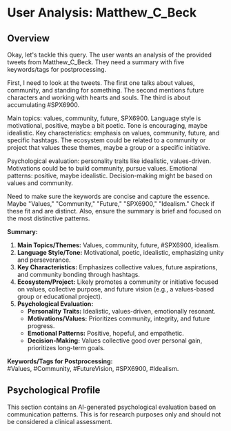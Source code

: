 # User Analysis: Matthew_C_Beck

## Overview

<think>
Okay, let's tackle this query. The user wants an analysis of the provided tweets from Matthew_C_Beck. They need a summary with five keywords/tags for postprocessing. 

First, I need to look at the tweets. The first one talks about values, community, and standing for something. The second mentions future characters and working with hearts and souls. The third is about accumulating #SPX6900.

Main topics: values, community, future, SPX6900. Language style is motivational, positive, maybe a bit poetic. Tone is encouraging, maybe idealistic. Key characteristics: emphasis on values, community, future, and specific hashtags. The ecosystem could be related to a community or project that values these themes, maybe a group or a specific initiative. 

Psychological evaluation: personality traits like idealistic, values-driven. Motivations could be to build community, pursue values. Emotional patterns: positive, maybe idealistic. Decision-making might be based on values and community.

Need to make sure the keywords are concise and capture the essence. Maybe "Values," "Community," "Future," "SPX6900," "Idealism." Check if these fit and are distinct. Also, ensure the summary is brief and focused on the most distinctive patterns.
</think>

**Summary:**  
1. **Main Topics/Themes:** Values, community, future, #SPX6900, idealism.  
2. **Language Style/Tone:** Motivational, poetic, idealistic, emphasizing unity and perseverance.  
3. **Key Characteristics:** Emphasizes collective values, future aspirations, and community bonding through hashtags.  
4. **Ecosystem/Project:** Likely promotes a community or initiative focused on values, collective purpose, and future vision (e.g., a values-based group or educational project).  
5. **Psychological Evaluation:**  
   - **Personality Traits:** Idealistic, values-driven, emotionally resonant.  
   - **Motivations/Values:** Prioritizes community, integrity, and future progress.  
   - **Emotional Patterns:** Positive, hopeful, and empathetic.  
   - **Decision-Making:** Values collective good over personal gain, prioritizes long-term goals.  

**Keywords/Tags for Postprocessing:**  
#Values, #Community, #FutureVision, #SPX6900, #Idealism.

## Psychological Profile

This section contains an AI-generated psychological evaluation based on communication patterns. This is for research purposes only and should not be considered a clinical assessment.